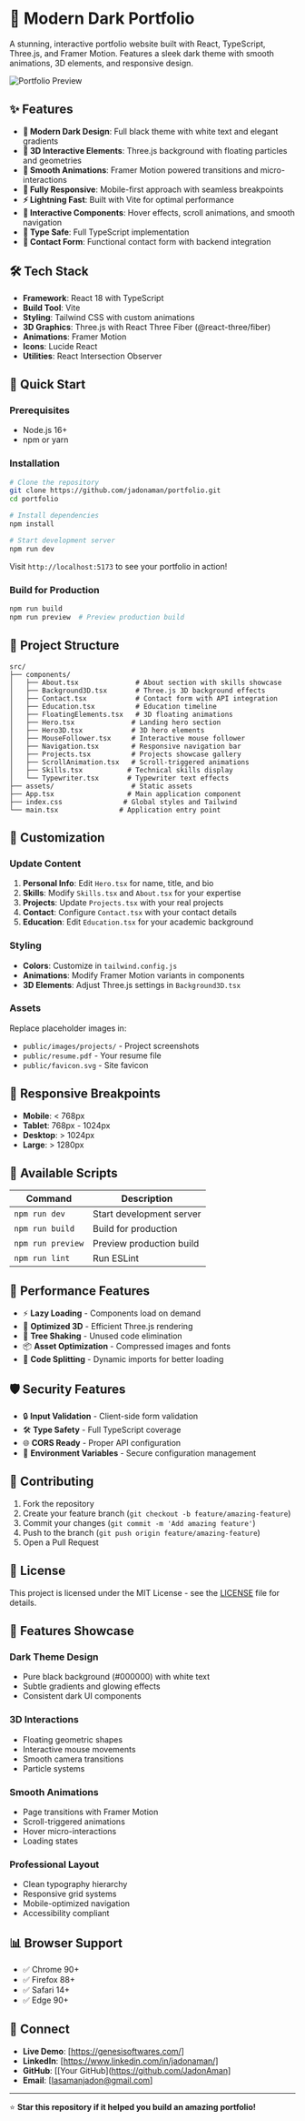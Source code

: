 # 🌟 Modern Dark Portfolio

A stunning, interactive portfolio website built with React, TypeScript, Three.js, and Framer Motion. Features a sleek dark theme with smooth animations, 3D elements, and responsive design.

![Portfolio Preview](https://via.placeholder.com/800x400/000000/FFFFFF?text=Portfolio+Preview)

## ✨ Features

- **🎨 Modern Dark Design**: Full black theme with white text and elegant gradients
- **🌟 3D Interactive Elements**: Three.js background with floating particles and geometries
- **🚀 Smooth Animations**: Framer Motion powered transitions and micro-interactions
- **📱 Fully Responsive**: Mobile-first approach with seamless breakpoints
- **⚡ Lightning Fast**: Built with Vite for optimal performance
- **🎯 Interactive Components**: Hover effects, scroll animations, and smooth navigation
- **🔧 Type Safe**: Full TypeScript implementation
- **📧 Contact Form**: Functional contact form with backend integration

## 🛠️ Tech Stack

- **Framework**: React 18 with TypeScript
- **Build Tool**: Vite
- **Styling**: Tailwind CSS with custom animations
- **3D Graphics**: Three.js with React Three Fiber (@react-three/fiber)
- **Animations**: Framer Motion
- **Icons**: Lucide React
- **Utilities**: React Intersection Observer

## 🚀 Quick Start

### Prerequisites

- Node.js 16+ 
- npm or yarn

### Installation

```bash
# Clone the repository
git clone https://github.com/jadonaman/portfolio.git
cd portfolio

# Install dependencies
npm install

# Start development server
npm run dev
```

Visit `http://localhost:5173` to see your portfolio in action!

### Build for Production

```bash
npm run build
npm run preview  # Preview production build
```

## 📁 Project Structure

```
src/
├── components/
│   ├── About.tsx              # About section with skills showcase
│   ├── Background3D.tsx       # Three.js 3D background effects
│   ├── Contact.tsx            # Contact form with API integration
│   ├── Education.tsx          # Education timeline
│   ├── FloatingElements.tsx   # 3D floating animations
│   ├── Hero.tsx              # Landing hero section
│   ├── Hero3D.tsx            # 3D hero elements
│   ├── MouseFollower.tsx     # Interactive mouse follower
│   ├── Navigation.tsx        # Responsive navigation bar
│   ├── Projects.tsx          # Projects showcase gallery
│   ├── ScrollAnimation.tsx   # Scroll-triggered animations
│   ├── Skills.tsx           # Technical skills display
│   └── Typewriter.tsx       # Typewriter text effects
├── assets/                   # Static assets
├── App.tsx                  # Main application component
├── index.css               # Global styles and Tailwind
└── main.tsx               # Application entry point
```

## 🎨 Customization

### Update Content

1. **Personal Info**: Edit `Hero.tsx` for name, title, and bio
2. **Skills**: Modify `Skills.tsx` and `About.tsx` for your expertise
3. **Projects**: Update `Projects.tsx` with your real projects
4. **Contact**: Configure `Contact.tsx` with your contact details
5. **Education**: Edit `Education.tsx` for your academic background

### Styling

- **Colors**: Customize in `tailwind.config.js`
- **Animations**: Modify Framer Motion variants in components
- **3D Elements**: Adjust Three.js settings in `Background3D.tsx`

### Assets

Replace placeholder images in:
- `public/images/projects/` - Project screenshots
- `public/resume.pdf` - Your resume file
- `public/favicon.svg` - Site favicon

## 📱 Responsive Breakpoints

- **Mobile**: < 768px
- **Tablet**: 768px - 1024px  
- **Desktop**: > 1024px
- **Large**: > 1280px

## 🔧 Available Scripts

| Command | Description |
|---------|-------------|
| `npm run dev` | Start development server |
| `npm run build` | Build for production |
| `npm run preview` | Preview production build |
| `npm run lint` | Run ESLint |

## 🌟 Performance Features

- ⚡ **Lazy Loading** - Components load on demand
- 🎯 **Optimized 3D** - Efficient Three.js rendering
- 🚀 **Tree Shaking** - Unused code elimination
- 📦 **Asset Optimization** - Compressed images and fonts
- 🔄 **Code Splitting** - Dynamic imports for better loading

## 🛡️ Security Features

- 🔒 **Input Validation** - Client-side form validation
- 🛠️ **Type Safety** - Full TypeScript coverage
- 🌐 **CORS Ready** - Proper API configuration
- 🔐 **Environment Variables** - Secure configuration management


## 🤝 Contributing

1. Fork the repository
2. Create your feature branch (`git checkout -b feature/amazing-feature`)
3. Commit your changes (`git commit -m 'Add amazing feature'`)
4. Push to the branch (`git push origin feature/amazing-feature`)
5. Open a Pull Request

## 📄 License

This project is licensed under the MIT License - see the [LICENSE](LICENSE) file for details.

## 🎯 Features Showcase

### Dark Theme Design
- Pure black background (#000000) with white text
- Subtle gradients and glowing effects
- Consistent dark UI components

### 3D Interactions
- Floating geometric shapes
- Interactive mouse movements
- Smooth camera transitions
- Particle systems

### Smooth Animations
- Page transitions with Framer Motion
- Scroll-triggered animations
- Hover micro-interactions
- Loading states

### Professional Layout
- Clean typography hierarchy
- Responsive grid systems
- Mobile-optimized navigation
- Accessibility compliant

## 📊 Browser Support

- ✅ Chrome 90+
- ✅ Firefox 88+
- ✅ Safari 14+
- ✅ Edge 90+

## 🔗 Connect

- **Live Demo**: [https://genesisoftwares.com/]
- **LinkedIn**: [https://www.linkedin.com/in/jadonaman/]
- **GitHub**: [[Your GitHub](https://github.com/JadonAman]
- **Email**: [Iasamanjadon@gmail.com]

---

⭐ **Star this repository if it helped you build an amazing portfolio!**
